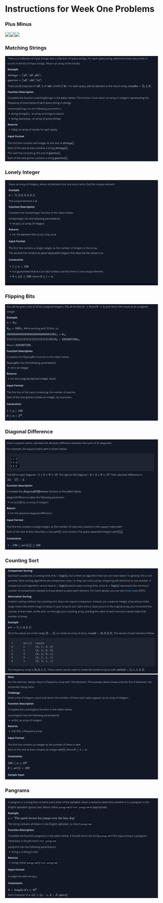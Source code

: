 # Instructions for Week One Problems 

### Plus Minus
![](../../../../resources/InstructionScreenShots/plusMinus1.png)![](../../../../resources/InstructionScreenShots/plusminus2.png)![](../../../../resources/InstructionScreenShots/plusMinus3.png)

### Matching Strings
![](../../../../resources/InstructionScreenShots/MatchingStrings1.png)

### Lonely Integer
![](../../../../resources/InstructionScreenShots/lonelyInteger.png)

### Flipping Bits 
![](../../../../resources/InstructionScreenShots/flippingbits.png)

### Diagonal Difference 
![](../../../../resources/InstructionScreenShots/diagonaldifference.png)

### Counting Sort 
![](../../../../resources/InstructionScreenShots/countingSort1.png)
![](../../../../resources/InstructionScreenShots/coutingsort2.png)

### Pangrams
![](../../../../resources/InstructionScreenShots/pangrams.png)